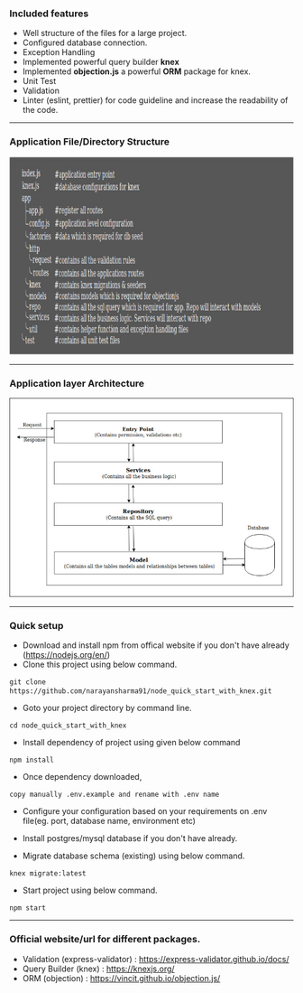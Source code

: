 ### Included features
- Well structure of the files for a large project.
- Configured database connection.
- Exception Handling
- Implemented powerful query builder **knex**
- Implemented **objection.js** a powerful **ORM** package for knex.
- Unit Test
- Validation
- Linter (eslint, prettier) for code guideline and increase the readability of the code.

<hr />


### Application File/Directory Structure
<img src="https://github.com/narayansharma91/repo_images/blob/master/node_quick_start_with_knex/node_quick_start_with_knex_file_structure.jpg" width="100%" height="350" />

<hr />

### Application layer Architecture
![alt text](https://github.com/narayansharma91/repo_images/blob/master/node_quick_start_with_knex/node_quick_start_with_knex_application_layer.jpg)

<hr />

### Quick setup

* Download and install npm from offical website if you don't have already (https://nodejs.org/en/) 
* Clone this project using below command.
```
git clone https://github.com/narayansharma91/node_quick_start_with_knex.git
```
* Goto your project directory by command line.
```
cd node_quick_start_with_knex
```
* Install dependency of project using given below command
```
npm install
``` 
* Once dependency downloaded, 

```
copy manually .env.example and rename with .env name
```
* Configure your configuration based on your requirements on .env file(eg. port, database name, environment etc)

* Install postgres/mysql database if you don't have already.

* Migrate database schema (existing) using below command.
```
knex migrate:latest
```
* Start project using below command.
```
npm start
```

<hr />

 ### Official website/url for different packages.
 - Validation (express-validator) : https://express-validator.github.io/docs/
 - Query Builder (knex) : https://knexjs.org/
 - ORM (objection) : https://vincit.github.io/objection.js/


```



